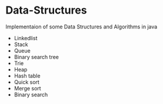 # Data-Structures
Implementaion of some Data Structures and Algorithms in java

- Linkedlist
- Stack
- Queue
- Binary search tree
- Trie
- Heap
- Hash table
- Quick sort
- Merge sort
- Binary search
